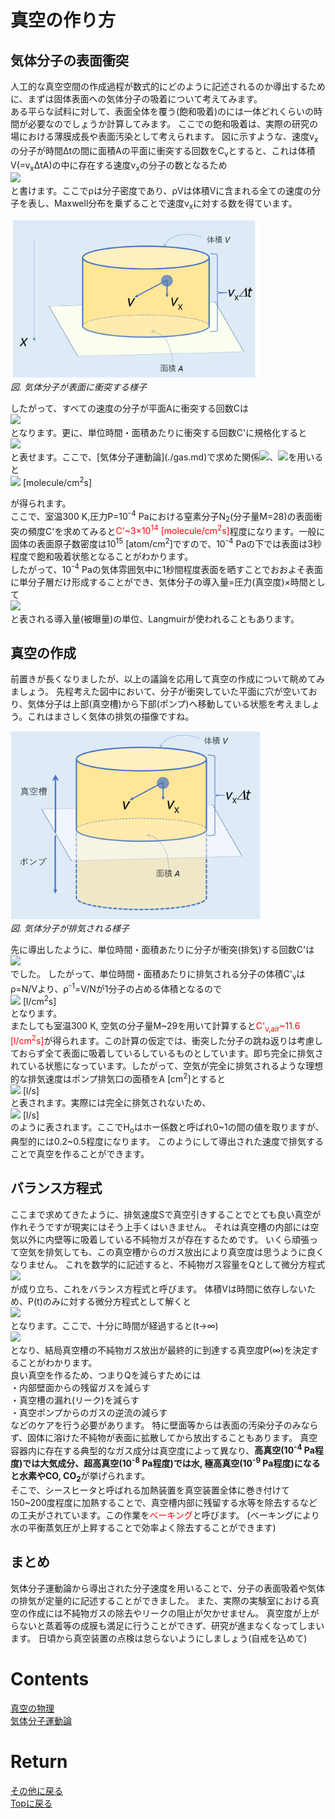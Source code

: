 <!-- Google tag (gtag.js) -->
<script async src="https://www.googletagmanager.com/gtag/js?id=G-8P412RLRC8"></script>
<script>
  window.dataLayer = window.dataLayer || [];
  function gtag(){dataLayer.push(arguments);}
  gtag('js', new Date());

  gtag('config', 'G-8P412RLRC8');
</script>

# 真空の作り方
## 気体分子の表面衝突
人工的な真空空間の作成過程が数式的にどのように記述されるのか導出するために、まずは固体表面への気体分子の吸着について考えてみます。<br>
ある平らな試料に対して、表面全体を覆う(飽和吸着)のには一体どれくらいの時間が必要なのでしょうか計算してみます。
ここでの飽和吸着は、実際の研究の場における薄膜成長や表面汚染として考えられます。
図に示すような、速度v<sub>x</sub>の分子が時間Δtの間に面積Aの平面に衝突する回数をC<sub>v</sub>とすると、これは体積V(=v<sub>x</sub>ΔtA)の中に存在する速度v<sub>x</sub>の分子の数となるため
<br>
<img src="https://latex.codecogs.com/gif.latex?\bg_black&space;\fn_cs&space;{\color{Green}&space;C_{\rm&space;v}&space;=&space;\rho&space;Vf(v_{\rm&space;x})}"/><br>
と書けます。ここでρは分子密度であり、ρVは体積Vに含まれる全ての速度の分子を表し、Maxwell分布を乗ずることで速度v<sub>x</sub>に対する数を得ています。
<p>
<img src="./surface.png" width="400px" title="circuit"><br>
<em>図. 気体分子が表面に衝突する様子</em>
</p>
したがって、すべての速度の分子が平面Aに衝突する回数Cは
<br>
<img src="https://latex.codecogs.com/gif.latex?\bg_black&space;\fn_cs&space;{\color{Green}&space;C&space;=&space;\rho\Delta&space;tA\int_{\0}^{\infty}v_{\rm&space;x}f(v_{\rm&space;x})dv_{\rm&space;x}&space;=&space;\rho\Delta&space;tA\frac{\bar{v_{\rm&space;x}}}{2}}"/><br>
となります。更に、単位時間・面積あたりに衝突する回数C'に規格化すると
<br>
<img src="https://latex.codecogs.com/gif.latex?\bg_black&space;\fn_cs&space;{\color{Green}&space;C'&space;=&space;\frac{C}{\Delta&space;tA}&space;=&space;\rho\frac{\bar{v}}{4}=\frac{P}{2\pi&space;k_{\rm&space;B}Tm}}"/><br>
と表せます。ここで、[気体分子運動論](./gas.md)で求めた関係<img src="https://latex.codecogs.com/gif.latex?\bg_black&space;\fn_cs&space;{\color{Green}&space;\bar{v}=&space;\sqrt{\frac{8k_{\rm&space;B}T}{\pi&space;m}}"/>、<img src="https://latex.codecogs.com/gif.latex?\inline&space;\bg_black&space;\fn_cs&space;{\color{Green}&space;\rho&space;=&space;\frac{N}{V}=\frac{N_{\rm&space;A}P}{RT}=\frac{P}{k_{\rm&space;B}T}}"/>を用いると
<br>
<img src="https://latex.codecogs.com/gif.latex?\bg_black&space;\fn_cs&space;{\color{Green}&space;C'&space;\sim&space;2.7\times10^{20}\frac{P}{MT}}"/> [molecule/cm<sup>2</sup>s]<br>

が得られます。<br>
ここで、室温300 K,圧力P=10<sup>-4</sup> Paにおける窒素分子N<sub>2</sub>(分子量M=28)の表面衝突の頻度C'を求めてみると<span style="color: red; ">C'~3×10<sup>14</sup> [molecule/cm<sup>2</sup>s]</span>程度になります。一般に固体の表面原子数密度は10<sup>15</sup> [atom/cm<sup>2</sup>]ですので、10<sup>-4</sup> Paの下では表面は3秒程度で飽和吸着状態となることがわかります。<br>
したがって、10<sup>-4</sup> Paの気体雰囲気中に1秒間程度表面を晒すことでおおよそ表面に単分子層だけ形成することができ、気体分子の導入量=圧力(真空度)×時間として
<br>
<img src="https://latex.codecogs.com/gif.latex?\bg_black&space;\fn_cs&space;{\color{Green}&space;1[L]&space;=&space;10^{-4}[Pa]\times 1[s]=10^{-6}[Torr]\times 1[s]}"/><br>
と表される導入量(被曝量)の単位、Langmuirが使われることもあります。


## 真空の作成
前置きが長くなりましたが、以上の議論を応用して真空の作成について眺めてみましょう。
先程考えた図中において、分子が衝突していた平面に穴が空いており、気体分子は上部(真空槽)から下部(ポンプ)へ移動している状態を考えましょう。これはまさしく気体の排気の描像ですね。<br>
<p>
<img src="./vacuum.png" width="400px" title="vacuum"><br>
<em>図. 気体分子が排気される様子</em>
</p>
先に導出したように、単位時間・面積あたりに分子が衝突(排気)する回数C'は
<br>
<img src="https://latex.codecogs.com/gif.latex?\bg_black&space;\fn_cs&space;{\color{Green}&space;C'&space;=&space;\rho\frac{\bar{v}}{4}}"/><br>
でした。
したがって、単位時間・面積あたりに排気される分子の体積C'<sub>v</sub>はρ=N/Vより、ρ<sup>-1</sup>=V/Nが1分子の占める体積となるので
<br>
<img src="https://latex.codecogs.com/gif.latex?\bg_black&space;\fn_cs&space;{\color{Green}&space;C'_{\rm&space;v}&space;=&space;\frac{C'}{\rho}=\frac{1}{4}\frac{2}{\sqrt{\pi}}\sqrt{\frac{2k_{\rm&space;B}T}{m}}\sim3.64\sqrt{\frac{T}{M}}}"/> [l/cm<sup>2</sup>s]<br>
となります。<br>
またしても室温300 K, 空気の分子量M~29を用いて計算すると<span style="color: red; ">C'<sub>v,air</sub>~11.6 [l/cm<sup>2</sup>s]</span>が得られます。この計算の仮定では、衝突した分子の跳ね返りは考慮しておらず全て表面に吸着しているしているものとしています。即ち完全に排気されている状態になっています。したがって、空気が完全に排気されるような理想的な排気速度はポンプ排気口の面積をA [cm<sup>2</sup>]とすると
<br>
<img src="https://latex.codecogs.com/gif.latex?\bg_black&space;\fn_cs&space;{\color{Green}&space;S_{\rm&space;ideal}&space;=&space;11.6A}"/> [l/s]<br>
と表されます。実際には完全に排気されないため、
<br>
<img src="https://latex.codecogs.com/gif.latex?\bg_black&space;\fn_cs&space;{\color{Green}&space;S_{\rm&space;real}&space;=&space;H_{o}S_{\rm&space;ideal}}"/> [l/s]<br>
のように表されます。ここでH<sub>o</sub>はホー係数と呼ばれ0~1の間の値を取りますが、典型的には0.2~0.5程度になります。
このようにして導出された速度で排気することで真空を作ることができます。

## バランス方程式
ここまで求めてきたように、排気速度Sで真空引きすることでとても良い真空が作れそうですが現実にはそう上手くはいきません。
それは真空槽の内部には空気以外に内壁等に吸着している不純物ガスが存在するためです。
いくら頑張って空気を排気しても、この真空槽からのガス放出により真空度は思うように良くなりません。
これを数学的に記述すると、不純物ガス容量をQとして微分方程式
<br>
<img src="https://latex.codecogs.com/gif.latex?\bg_black&space;\fn_cs&space;{\color{Green}&space;-\frac{dPV}{dt}+Q&space;=&space;P(t)S}"/> <br>
が成り立ち、これをバランス方程式と呼びます。
体積Vは時間に依存しないため、P(t)のみに対する微分方程式として解くと
<br>
<img src="https://latex.codecogs.com/gif.latex?\bg_black&space;\fn_cs&space;{\color{Green}&space;P(t)&space;=&space;(P_{0}-\frac{Q}{S}exp(-\frac{S}{V}t)+\frac{Q}{S}}"/> <br>
となります。ここで、十分に時間が経過すると(t→∞)
<br>
<img src="https://latex.codecogs.com/gif.latex?\bg_black&space;\fn_cs&space;{\color{Green}&space;P(\infty)&space;=&space;\frac{Q}{S}}"/> <br>
となり、結局真空槽の不純物ガス放出が最終的に到達する真空度P(∞)を決定することがわかります。<br>
良い真空を作るため、つまりQを減らすためには<br>
・内部壁面からの残留ガスを減らす<br>
・真空槽の漏れ(リーク)を減らす<br>
・真空ポンプからのガスの逆流の減らす<br>
などのケアを行う必要があります。
特に壁面等からは表面の汚染分子のみならず、固体に溶けた不純物が表面に拡散してから放出することもあります。
真空容器内に存在する典型的なガス成分は真空度によって異なり、<b>高真空(10<sup>-4</sup> Pa程度)では大気成分、超高真空(10<sup>-8</sup> Pa程度)では水, 極高真空(10<sup>-9</sup> Pa程度)になると水素やCO, CO<sub>2</sub></b>が挙げられます。<br>
そこで、シースヒータと呼ばれる加熱装置を真空装置全体に巻き付けて150~200度程度に加熱することで、真空槽内部に残留する水等を除去するなどの工夫がされています。この作業を<span style="color: red; ">ベーキング</span>と呼びます。
(ベーキングにより水の平衡蒸気圧が上昇することで効率よく除去することができます)

## まとめ
気体分子運動論から導出された分子速度を用いることで、分子の表面吸着や気体の排気が定量的に記述することができました。
また、実際の実験室における真空の作成には不純物ガスの除去やリークの阻止が欠かせません。
真空度が上がらないと蒸着等の成膜も満足に行うことができず、研究が進まなくなってしまいます。
日頃から真空装置の点検は怠らないようにしましょう(自戒を込めて)

# Contents
[真空の物理](./vacuum.md)<br>
[気体分子運動論](./gas.md)<br>


# Return
[その他に戻る](../others.md)<br>
[Topに戻る](https://motoyashinozaki.github.io/minidora/)